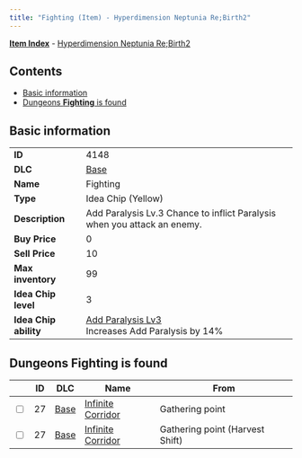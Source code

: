 ```yaml
---
title: "Fighting (Item) - Hyperdimension Neptunia Re;Birth2"
---
```


[**Item Index**](/neptunia/rb2/item/index.html) - [Hyperdimension Neptunia Re;Birth2](/neptunia/rb2)

## Contents

- [Basic information](#basic-information)
- [Dungeons **Fighting** is found](#dungeons-fighting-is-found)

## Basic information

|   |   |
| -- | -- |
| **ID** | 4148 |
| **DLC** | [Base](/neptunia/rb2/dlc/0-base.html) |
| **Name** | Fighting |
| **Type** | Idea Chip (Yellow) |
| **Description** | Add Paralysis Lv.3 Chance to inflict Paralysis when you attack an enemy. |
| **Buy Price** | 0 |
| **Sell Price** | 10 |
| **Max inventory** | 99 |
| **Idea Chip level** | 3 |
| **Idea Chip ability** | [Add Paralysis Lv3](/neptunia/rb2/ability/0-9547-add-paralysis-lv3.html)<br />Increases Add Paralysis by 14% |

## Dungeons **Fighting** is found

|    | ID | DLC | Name | From |
| -- | -- | --- | ---- | ---- |
| <input type="checkbox" id="rb2-dungeon-0-27" class="trackbox" /> | 27 | [Base](/neptunia/rb2/dlc/0-base.html) | [Infinite Corridor](/neptunia/rb2/dungeon/0-27-infinite-corridor.html) | Gathering point |
| <input type="checkbox" id="rb2-dungeon-0-27" class="trackbox" /> | 27 | [Base](/neptunia/rb2/dlc/0-base.html) | [Infinite Corridor](/neptunia/rb2/dungeon/0-27-infinite-corridor.html) | Gathering point (Harvest Shift) |